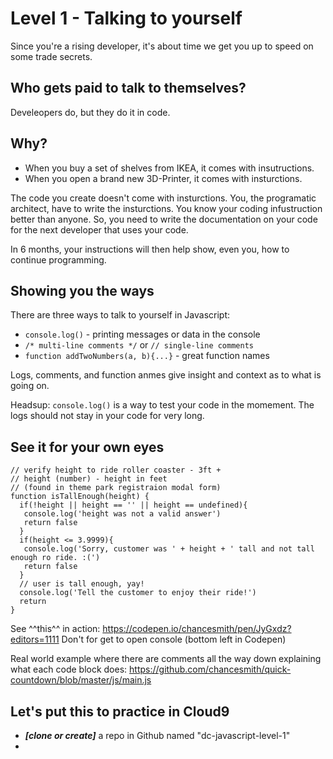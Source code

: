 # Level 1 - Talking to yourself

Since you're a rising developer, it's about time we get you up to speed on some trade secrets.

## Who gets paid to talk to themselves?
Develeopers do, but they do it in code.

## Why?
- When you buy a set of shelves from IKEA, it comes with insutructions.
- When you open a brand new 3D-Printer, it comes with insturctions.

The code you create doesn't come with insturctions. You, the programatic architect, have to write the insturctions. You know your coding infustruction better than anyone. So, you need to write the documentation on your code for the next developer that uses your code.

In 6 months, your instructions will then help show, even you, how to continue programming.

## Showing you the ways
There are three ways to talk to yourself in Javascript:
- `console.log()` - printing messages or data in the console
- `/* multi-line comments */` or `// single-line comments`
- `function addTwoNumbers(a, b){...}` - great function names

Logs, comments, and function anmes give insight and context as to what is going on.

Headsup:
`console.log()` is a way to test your code in the momement. The logs should not stay in your code for very long.

## See it for your own eyes
```
// verify height to ride roller coaster - 3ft +
// height (number) - height in feet
// (found in theme park registraion modal form)
function isTallEnough(height) {
  if(!height || height == '' || height == undefined){
   console.log('height was not a valid answer')
   return false
  }
  if(height <= 3.9999){
   console.log('Sorry, customer was ' + height + ' tall and not tall enough ro ride. :(')
   return false
  }
  // user is tall enough, yay!
  console.log('Tell the customer to enjoy their ride!')
  return
}
```
See ^^this^^ in action:
https://codepen.io/chancesmith/pen/JyGxdz?editors=1111
Don't for get to open console (bottom left in Codepen)

Real world example where there are comments all the way down explaining what each code block does:
https://github.com/chancesmith/quick-countdown/blob/master/js/main.js

## Let's put this to practice in Cloud9
- ***[clone or create]*** a repo in Github named "dc-javascript-level-1"
-
